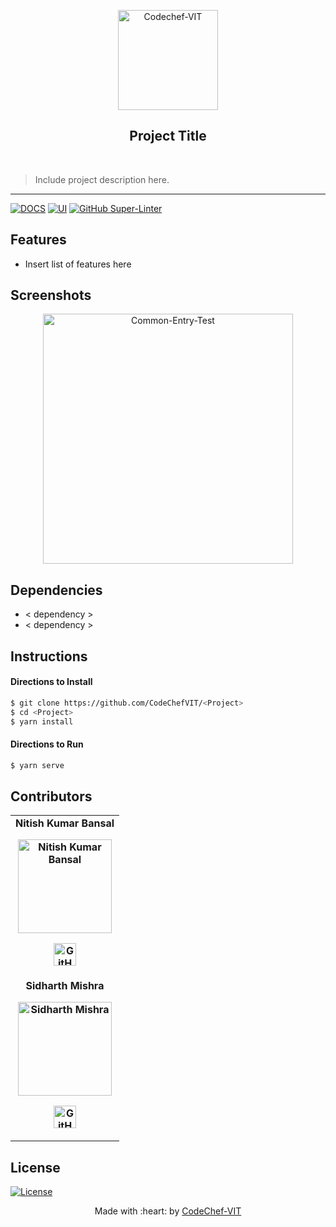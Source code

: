 <p align="center"><a href="https://www.codechefvit.com" target="_blank"><img src="https://i.ibb.co/4J9LXxS/cclogo.png" width=160 title="CodeChef-VIT" alt="Codechef-VIT"></a>
</p>

<h2 align="center"> Project Title </h2>
<br/>

> Include project description here.

---

[![DOCS](https://img.shields.io/badge/Documentation-see%20docs-green?style=flat-square&logo=appveyor)](INSERT_LINK_FOR_DOCS_HERE)
[![UI ](https://img.shields.io/badge/User%20Interface-Link%20to%20UI-orange?style=flat-square&logo=appveyor)](INSERT_UI_LINK_HERE)
[![GitHub Super-Linter](https://github.com/<OWNER>/<REPOSITORY>/workflows/Lint%20Code%20Base/badge.svg)](https://github.com/marketplace/actions/super-linter)

## Features

-   Insert list of features here

## Screenshots

<p align="center">
<img src="https://i.ibb.co/VppxmWZ/cet.png" alt="Common-Entry-Test" width="400px"/>
</p>

## Dependencies

-   < dependency >
-   < dependency >

## Instructions

#### Directions to Install

```sh
$ git clone https://github.com/CodeChefVIT/<Project>
$ cd <Project>
$ yarn install
```

#### Directions to Run

```bash
$ yarn serve
```

## Contributors

<table>
	<tr align="center" style="font-weight:bold">
		<td>
		Nitish Kumar Bansal
		<p align="center">
			<img src = "https://photos.app.goo.gl/2SouKca5A96WFa3j8" width="150" height="150" alt="Nitish Kumar Bansal">
		</p>
			<p align="center">
				<a href = "https://github.com/nitishbansal32">
					<img src = "http://www.iconninja.com/files/241/825/211/round-collaboration-social-github-code-circle-network-icon.svg" width="36" height = "36" alt="GitHub"/>
				</a>
			</p>
		</td>
	</tr>
	<tr align="center" style="font-weight:bold">
		<td>
		Sidharth Mishra
		<p align="center">
			<img src = "https://miro.medium.com/fit/c/262/262/1*jdpyoiqJ-lTNg5gpKxgBvw.jpeg" width="150" height="150" alt="Sidharth Mishra">
		</p>
			<p align="center">
				<a href = "https://github.com/SidharthMishra-07">
					<img src = "http://www.iconninja.com/files/241/825/211/round-collaboration-social-github-code-circle-network-icon.svg" width="36" height = "36" alt="GitHub"/>
				</a>
			</p>
		</td>
	</tr>
</table>

## License

[![License](http://img.shields.io/:license-mit-blue.svg?style=flat-square)](http://badges.mit-license.org)

<p align="center">
	Made with :heart: by <a href="https://www.codechefvit.com" target="_blank">CodeChef-VIT</a>
</p>
